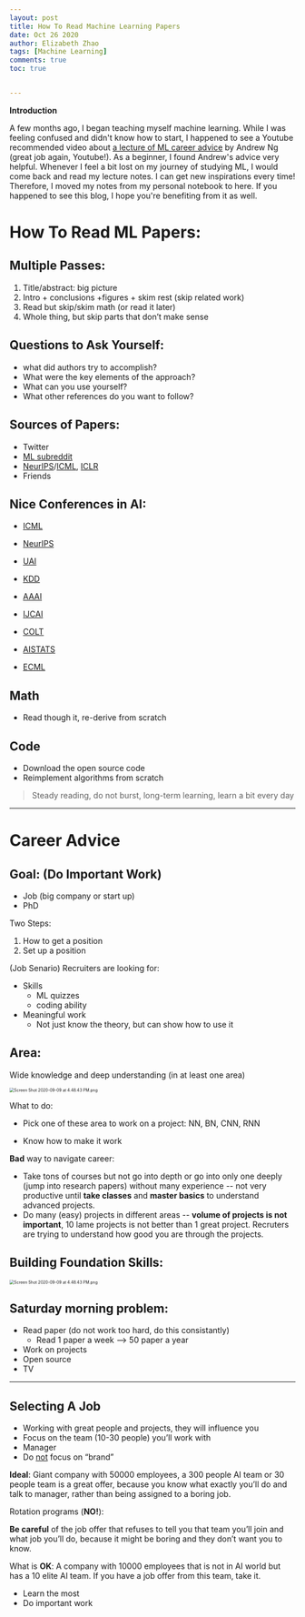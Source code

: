 ```yaml
---
layout: post
title: How To Read Machine Learning Papers
date: Oct 26 2020
author: Elizabeth Zhao
tags: [Machine Learning]
comments: true
toc: true


---
```


**Introduction**

A few months ago, I began teaching myself machine learning. While I was feeling confused and didn't know how to start, I happened to see a Youtube recommended video about [a lecture of ML career advice](https://www.youtube.com/watch?v=733m6qBH-jI&t=2497s) by Andrew Ng (great job again, Youtube!). As a beginner, I found Andrew's advice very helpful. Whenever I feel a bit lost on my journey of studying ML, I would come back and read my lecture notes. I can get new inspirations every time! Therefore, I moved my notes from my personal notebook to here. If you happened to see this blog, I hope you're benefiting from it as well. 

# How To Read ML Papers:

## Multiple Passes:

1. Title/abstract: big picture
2. Intro + conclusions +figures + skim rest (skip related work)
3. Read but skip/skim math (or read it later)
4. Whole thing, but skip parts that don’t make sense

## Questions to Ask Yourself:

- what did authors try to accomplish?
- What were the key elements of the approach?
- What can you use yourself?
- What other references do you want to follow?

## Sources of Papers:

- Twitter
- [ML subreddit](https://www.reddit.com/r/MachineLearning/)
- [NeurIPS](https://nips.cc/)/[ICML](https://icml.cc/), [ICLR](https://iclr.cc/)
- Friends

## Nice Conferences in AI: 

- [ICML](https://icml.cc/)

- [NeurIPS](https://nips.cc/)

- [UAI](http://www.auai.org/uai2020/index.php)

- [KDD](https://www.kdd.org/kdd2020/)

- [AAAI](https://www.aaai.org/)

- [IJCAI](https://www.ijcai.org/)

- [COLT](https://www.learningtheory.org/colt2020/)

- [AISTATS](http://aistats.org/)

- [ECML](https://ecmlpkdd2020.net/)

## Math

- Read though it, re-derive from scratch

## Code

- Download the open source code
- Reimplement algorithms from scratch

> Steady reading, do not burst, long-term learning, learn a bit every day

---

# Career Advice

## Goal: (Do Important Work)

- Job (big company or start up)
- PhD

Two Steps: 

1. How to get a position
2. Set up a position

(Job Senario) Recruiters are looking for:

- Skills
  - ML quizzes
  - coding ability
- Meaningful work 
  - Not just know the theory, but can show how to use it

## Area: 

Wide knowledge and deep understanding (in at least one area) 

<img src="https://user-images.githubusercontent.com/56653390/97247345-e0af7480-17d5-11eb-9ef6-3ef0035eca15.png" alt="Screen Shot 2020-09-09 at 4.48.43 PM.png" style="zoom:50%;" />

What to do:

- Pick one of these area to work on a project: NN, BN, CNN, RNN

- Know how to make it work

**Bad** way to navigate career: 

- Take tons of courses but not go into depth or go into only one deeply (jump into research papers) without many experience -- not very productive until **take classes** and **master basics** to understand advanced projects.
- Do many (easy) projects in different areas -- **volume of projects is not important**, 10 lame projects is not better than 1 great project. Recruters are trying to understand how good you are through the projects. 

## Building Foundation Skills: 

<img src="https://user-images.githubusercontent.com/56653390/97247414-02a8f700-17d6-11eb-8617-eba84e0f8252.png" alt="Screen Shot 2020-09-09 at 4.48.43 PM.png" style="zoom:50%;" />

## Saturday morning problem:

- Read paper (do not work too hard, do this consistantly)
  - Read 1 paper a week --> 50 paper a year
- Work on projects
- Open source
- TV

---

## Selecting A Job

- Working with great people and projects, they will influence you
- Focus on the team (10-30 people) you’ll work with
- Manager
- Do <u>not</u> focus on “brand”

**Ideal**: Giant company with 50000 employees, a 300 people AI team or 30 people team is a great offer, because you know what exactly you’ll do and talk to manager, rather than being assigned to a boring job.

Rotation programs (**NO!**):

**Be careful** of the job offer that refuses to tell you that team you’ll join and what job you’ll do, because it might be boring and they don’t want you to know. 

What is **OK**: A company with 10000 employees that is not in AI world but has a 10 elite AI team. If you have a job offer from this team, take it.

- Learn the most
- Do important work